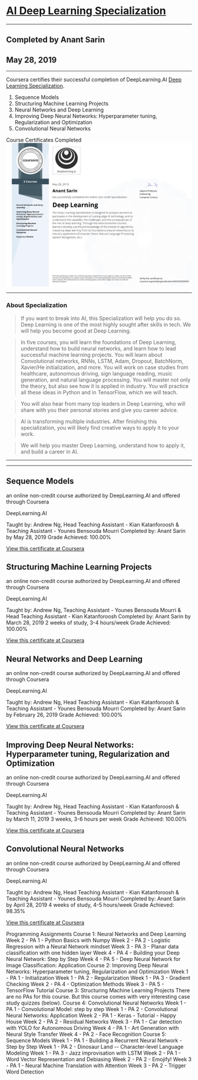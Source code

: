 

# [AI Deep Learning Specialization](https://www.coursera.org/specializations/deep-learning)
--------
## Completed by Anant Sarin
## May 28, 2019
------

Coursera certifies their successful completion of DeepLearning.AI [Deep Learning Specialization](https://www.coursera.org/specializations/deep-learning).

1. Sequence Models
2. Structuring Machine Learning Projects
3. Neural Networks and Deep Learning
4. Improving Deep Neural Networks: Hyperparameter tuning, Regularization and Optimization
5. Convolutional Neural Networks

Course Certificates Completed
![alt text](X6XCDSK3XNSK.jpg "certificate")

---------

### About Specialization

> If you want to break into AI, this Specialization will help you do so. Deep Learning is one of the most highly sought after skills in tech. We will help you become good at Deep Learning.

> In five courses, you will learn the foundations of Deep Learning, understand how to build neural networks, and learn how to lead successful machine learning projects. You will learn about Convolutional networks, RNNs, LSTM, Adam, Dropout, BatchNorm, Xavier/He initialization, and more. You will work on case studies from healthcare, autonomous driving, sign language reading, music generation, and natural language processing. You will master not only the theory, but also see how it is applied in industry. You will practice all these ideas in Python and in TensorFlow, which we will teach.

> You will also hear from many top leaders in Deep Learning, who will share with you their personal stories and give you career advice.

> AI is transforming multiple industries. After finishing this specialization, you will likely find creative ways to apply it to your work.

> We will help you master Deep Learning, understand how to apply it, and build a career in AI.

------

-------


## Sequence Models
an online non-credit course authorized by DeepLearning.AI and offered through Coursera

DeepLearning.AI

Taught by: Andrew Ng, Head Teaching Assistant - Kian Katanforoosh & Teaching Assistant - Younes Bensouda Mourri
Completed by: Anant Sarin by May 28, 2019
Grade Achieved: 100.00%

[View this certificate at Coursera](https://www.coursera.org/account/accomplishments/certificate/9GP9GPF2TPFM)


## Structuring Machine Learning Projects
an online non-credit course authorized by DeepLearning.AI and offered through Coursera

DeepLearning.AI

Taught by: Andrew Ng, Teaching Assistant - Younes Bensouda Mourri & Head Teaching Assistant - Kian Katanforoosh
Completed by: Anant Sarin by March 28, 2019
2 weeks of study, 3-4 hours/week
Grade Achieved: 100.00%

[View this certificate at Coursera](https://www.coursera.org/account/accomplishments/certificate/JJAKCJQFMKVB)


## Neural Networks and Deep Learning
an online non-credit course authorized by DeepLearning.AI and offered through Coursera

DeepLearning.AI

Taught by: Andrew Ng, Head Teaching Assistant - Kian Katanforoosh & Teaching Assistant - Younes Bensouda Mourri
Completed by: Anant Sarin by February 26, 2019
Grade Achieved: 100.00%

[View this certificate at Coursera](https://www.coursera.org/account/accomplishments/certificate/4U47DDSXJVHL)



## Improving Deep Neural Networks: Hyperparameter tuning, Regularization and Optimization
an online non-credit course authorized by DeepLearning.AI and offered through Coursera

DeepLearning.AI

Taught by: Andrew Ng, Head Teaching Assistant - Kian Katanforoosh & Teaching Assistant - Younes Bensouda Mourri
Completed by: Anant Sarin by March 11, 2019
3 weeks, 3-6 hours per week
Grade Achieved: 100.00%

[View this certificate at Coursera](https://www.coursera.org/account/accomplishments/certificate/HJ2NS2V8X6NY)



## Convolutional Neural Networks
an online non-credit course authorized by DeepLearning.AI and offered through Coursera

DeepLearning.AI

Taught by: Andrew Ng, Head Teaching Assistant - Kian Katanforoosh & Teaching Assistant - Younes Bensouda Mourri
Completed by: Anant Sarin by April 28, 2019
4 weeks of study, 4-5 hours/week
Grade Achieved: 98.35%

[View this certificate at Coursera](https://www.coursera.org/account/accomplishments/certificate/L9YLZPL72PMF)


Programming Assignments
Course 1: Neural Networks and Deep Learning
Week 2 - PA 1 - Python Basics with Numpy
Week 2 - PA 2 - Logistic Regression with a Neural Network mindset
Week 3 - PA 3 - Planar data classification with one hidden layer
Week 4 - PA 4 - Building your Deep Neural Network: Step by Step
Week 4 - PA 5 - Deep Neural Network for Image Classification: Application
Course 2: Improving Deep Neural Networks: Hyperparameter tuning, Regularization and Optimization
Week 1 - PA 1 - Initialization
Week 1 - PA 2 - Regularization
Week 1 - PA 3 - Gradient Checking
Week 2 - PA 4 - Optimization Methods
Week 3 - PA 5 - TensorFlow Tutorial
Course 3: Structuring Machine Learning Projects
There are no PAs for this course. But this course comes with very interesting case study quizzes (below).
Course 4: Convolutional Neural Networks
Week 1 - PA 1 - Convolutional Model: step by step
Week 1 - PA 2 - Convolutional Neural Networks: Application
Week 2 - PA 1 - Keras - Tutorial - Happy House
Week 2 - PA 2 - Residual Networks
Week 3 - PA 1 - Car detection with YOLO for Autonomous Driving
Week 4 - PA 1 - Art Generation with Neural Style Transfer
Week 4 - PA 2 - Face Recognition
Course 5: Sequence Models
Week 1 - PA 1 - Building a Recurrent Neural Network - Step by Step
Week 1 - PA 2 - Dinosaur Land -- Character-level Language Modeling
Week 1 - PA 3 - Jazz improvisation with LSTM
Week 2 - PA 1 - Word Vector Representation and Debiasing
Week 2 - PA 2 - Emojify!
Week 3 - PA 1 - Neural Machine Translation with Attention
Week 3 - PA 2 - Trigger Word Detection
